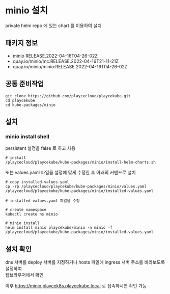 # minio 설치

private helm repo 에 있는 chart 를 이용하여 설치

## 패키지 정보

<!-- Addons Package List Start -->
- minio RELEASE.2022-04-16T04-26-02Z
- quay.io/minio/mc:RELEASE.2022-04-16T21-11-21Z
- quay.io/minio/minio:RELEASE.2022-04-16T04-26-02Z
<!-- Addons Package List End -->

## 공통 준비작업

```ShellSession
git clone https://github.com/playcecloud/playcekube.git
cd playcekube
cd kube-packages/minio
```

## 설치

### minio install shell

persistent 설정을 false 로 하고 사용

```ShellSession
# install
/playcecloud/playcekube/kube-packages/minio/install-helm-charts.sh
```

또는 values.yaml 파일을 설정에 맞게 수정한 후 아래의 커맨드로 설치

```ShellSession
# copy installed-values.yaml
cp -rp /playcecloud/playcekube/kube-packages/minio/values.yaml /playcecloud/playcekube/kube-packages/minio/installed-values.yaml

# installed-values.yaml 파일을 수정

# create namespace
kubectl create ns minio

# minio install
helm install minio playcekube/minio -n minio -f /playcecloud/playcekube/kube-packages/minio/installed-values.yaml
```

## 설치 확인

dns 서버를 deploy 서버를 지정하거나 hosts 파일에 ingress 서버 주소를 바라보도록 설정하여  
웹브라우저에서 확인  
  
이후 https://minio.playcek8s.playcekube.local 로 접속하시면 확인 가능

